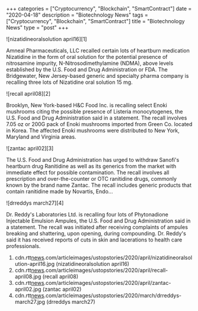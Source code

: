 +++
categories = ["Cryptocurrency", "Blockchain", "SmartContract"]
date = "2020-04-18"
description = "Biotechnology News"
tags = ["Cryptocurrency", "Blockchain", "SmartContract"]
title = "Biotechnology News"
type = "post"
+++

![nizatidineoralsolution april16][1]

Amneal Pharmaceuticals, LLC recalled certain lots of heartburn
medication Nizatidine in the form of oral solution for the potential
presence of nitrosamine impurity, N-Nitrosodimethylamine (NDMA), above
levels established by the U.S. Food and Drug Administration or FDA. The
Bridgewater, New Jersey-based generic and specialty pharma company is
recalling three lots of Nizatidine oral solution 15 mg.

![recall april08][2]

Brooklyn, New York-based H&C Food Inc. is recalling select Enoki
mushrooms citing the possible presence of Listeria monocytogenes, the
U.S. Food and Drug Administration said in a statement. The recall
involves 7.05 oz or 200G pack of Enoki mushrooms imported from Green Co.
located in Korea. The affected Enoki mushrooms were distributed to New
York, Maryland and Virginia areas.

![zantac april02][3]

The U.S. Food and Drug Administration has urged to withdraw Sanofi's
heartburn drug Ranitidine as well as its generics from the market with
immediate effect for possible contamination. The recall involves all
prescription and over-the-counter or OTC ranitidine drugs, commonly
known by the brand name Zantac. The recall includes generic products
that contain ranitidine made by Novartis, Endo...

![drreddys march27][4]

Dr. Reddy's Laboratories Ltd. is recalling four lots of Phytonadione
Injectable Emulsion Ampules, the U.S. Food and Drug Administration said
in a statement. The recall was initiated after receiving complaints of
ampules breaking and shattering, upon opening, during compounding. Dr.
Reddy's said it has received reports of cuts in skin and lacerations to
health care professionals.

   1. cdn.rtt[news](https://www.letsplayfx.com/blog/forex-news-website/).com/articleimages/ustopstories/2020/april/nizatidineoralsolution-april16.jpg (nizatidineoralsolution april16)
   2. cdn.rtt[news](https://www.letsplayfx.com/blog/forex-news-website/).com/articleimages/ustopstories/2020/april/recall-april08.jpg (recall april08)
   3. cdn.rtt[news](https://www.letsplayfx.com/blog/forex-news-website/).com/articleimages/ustopstories/2020/april/zantac-april02.jpg (zantac april02)
   4. cdn.rtt[news](https://www.letsplayfx.com/blog/forex-news-website/).com/articleimages/ustopstories/2020/march/drreddys-march27.jpg (drreddys march27)